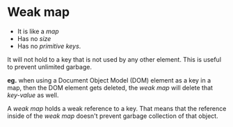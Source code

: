 # Weak map

- It is like a *map*
- Has no *size*
- Has no *primitive keys*.

It will not hold to a key that is not used by any other element.
This is useful to prevent unlimited garbage. 

**eg.** when using a Document Object Model (DOM) element as a key in a map, then the DOM element gets deleted, the *weak map* will delete that *key-value* as well.


A *weak map* holds a weak reference to a key. That means that the reference inside of the *weak map* doesn't prevent garbage collection of that object.
